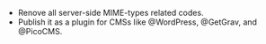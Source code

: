 

* Renove all server-side MIME-types related codes.
* Publish it as a plugin for CMSs like @WordPress, @GetGrav, and @PicoCMS.
